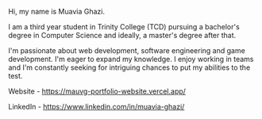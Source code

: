 Hi, my name is Muavia Ghazi.

I am a third year student in Trinity College (TCD) pursuing a bachelor's degree in Computer Science and ideally, a master's degree after that.

I'm passionate about web development, software engineering and game development. I'm eager to expand my knowledge. I enjoy working in teams and I'm constantly seeking for intriguing chances to put my abilities to the test.

Website - https://mauvg-portfolio-website.vercel.app/

LinkedIn - https://www.linkedin.com/in/muavia-ghazi/
